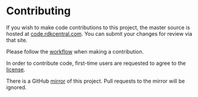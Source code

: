 Contributing
============

If you wish to make code contributions to this project, the master source is hosted at [code.rdkcentral.com](https://code.rdkcentral.com/r/#/admin/projects/components/opensource/westeros). You can submit your changes for review via that site.

Please follow the [workflow](https://wiki.rdkcentral.com/display/CMF/Gerrit+Development+Workflow) when making a contribution.

In order to contribute code, first-time users are requested to agree to the [license](https://wiki.rdkcentral.com/signup.action).

There is a GitHub [mirror](https://github.com/rdkcmf/westeros) of this project. Pull requests to the mirror will be ignored.
